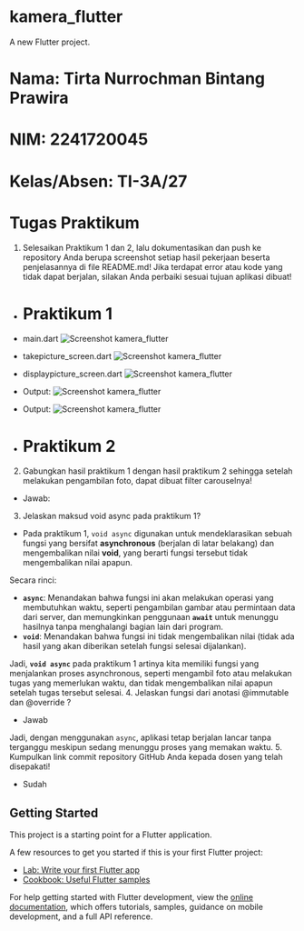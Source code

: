 # kamera_flutter

A new Flutter project.

# Nama: Tirta Nurrochman Bintang Prawira
# NIM: 2241720045
# Kelas/Absen: TI-3A/27

# Tugas Praktikum
1. Selesaikan Praktikum 1 dan 2, lalu dokumentasikan dan push ke repository Anda berupa screenshot setiap hasil pekerjaan beserta penjelasannya di file README.md! Jika terdapat error atau kode yang tidak dapat berjalan, silakan Anda perbaiki sesuai tujuan aplikasi dibuat!
- # Praktikum 1
- main.dart
![Screenshot kamera_flutter](images/P101.png)
- takepicture_screen.dart
![Screenshot kamera_flutter](images/P102.png)
- displaypicture_screen.dart
![Screenshot kamera_flutter](images/P103.png)
- Output:
![Screenshot kamera_flutter](images/P104.png)
- Output:
![Screenshot kamera_flutter](images/P105.png)

- # Praktikum 2

2. Gabungkan hasil praktikum 1 dengan hasil praktikum 2 sehingga setelah melakukan pengambilan foto, dapat dibuat filter carouselnya!
- Jawab:
3. Jelaskan maksud void async pada praktikum 1?
- Pada praktikum 1, `void async` digunakan untuk mendeklarasikan sebuah fungsi yang bersifat **asynchronous** (berjalan di latar belakang) dan mengembalikan nilai **void**, yang berarti fungsi tersebut tidak mengembalikan nilai apapun.

Secara rinci:
- **`async`**: Menandakan bahwa fungsi ini akan melakukan operasi yang membutuhkan waktu, seperti pengambilan gambar atau permintaan data dari server, dan memungkinkan penggunaan **`await`** untuk menunggu hasilnya tanpa menghalangi bagian lain dari program.
- **`void`**: Menandakan bahwa fungsi ini tidak mengembalikan nilai (tidak ada hasil yang akan diberikan setelah fungsi selesai dijalankan).

Jadi, **`void async`** pada praktikum 1 artinya kita memiliki fungsi yang menjalankan proses asynchronous, seperti mengambil foto atau melakukan tugas yang memerlukan waktu, dan tidak mengembalikan nilai apapun setelah tugas tersebut selesai.
4. Jelaskan fungsi dari anotasi @immutable dan @override ?
- Jawab

Jadi, dengan menggunakan `async`, aplikasi tetap berjalan lancar tanpa terganggu meskipun sedang menunggu proses yang memakan waktu.
5. Kumpulkan link commit repository GitHub Anda kepada dosen yang telah disepakati!
- Sudah

## Getting Started

This project is a starting point for a Flutter application.

A few resources to get you started if this is your first Flutter project:

- [Lab: Write your first Flutter app](https://docs.flutter.dev/get-started/codelab)
- [Cookbook: Useful Flutter samples](https://docs.flutter.dev/cookbook)

For help getting started with Flutter development, view the
[online documentation](https://docs.flutter.dev/), which offers tutorials,
samples, guidance on mobile development, and a full API reference.
